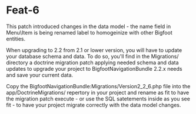 # Feat-6

This patch introduced changes in the data model - the name field in Menu\Item is being renamed label to homogeinize with other Bigfoot entities.

When upgrading to 2.2 from 2.1 or lower version, you will have to update your database schema and data.
To do so, you'll find in the Migrations/ directory a doctrine migration patch applying needed schema and data updates to upgrade your project to BigfootNavigationBundle 2.2.x needs and save your current data.

Copy the BigfootNavigationBundle:Migrations/Version2_2_6.php file into the app/DoctrineMigrations/ repertory in your project and rename as fit to have the migration patch execute - or use the SQL satetements inside as you see fit - to have your project migrate correctly with the data model changes.
